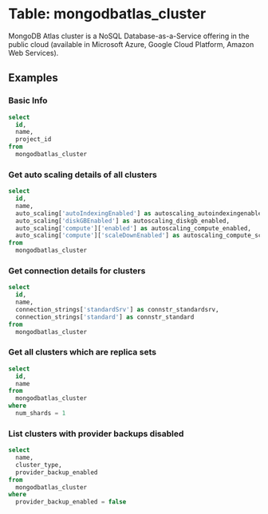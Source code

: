 # Table: mongodbatlas_cluster

MongoDB Atlas cluster is a NoSQL Database-as-a-Service offering in the public cloud (available in Microsoft Azure, Google Cloud Platform, Amazon Web Services).

## Examples

### Basic Info

```sql
select
  id,
  name,
  project_id
from
  mongodbatlas_cluster
```

### Get auto scaling details of all clusters

```sql
select
  id,
  name,
  auto_scaling['autoIndexingEnabled'] as autoscaling_autoindexingenabled,
  auto_scaling['diskGBEnabled'] as autoscaling_diskgb_enabled,
  auto_scaling['compute']['enabled'] as autoscaling_compute_enabled,
  auto_scaling['compute']['scaleDownEnabled'] as autoscaling_compute_scaledownenabled
from
  mongodbatlas_cluster
```

### Get connection details for clusters

```sql
select
  id,
  name,
  connection_strings['standardSrv'] as connstr_standardsrv,
  connection_strings['standard'] as connstr_standard
from
  mongodbatlas_cluster
```

### Get all clusters which are replica sets

```sql
select
  id,
  name
from
  mongodbatlas_cluster
where
  num_shards = 1
```

### List clusters with provider backups disabled

```sql
select
  name,
  cluster_type,
  provider_backup_enabled
from
  mongodbatlas_cluster
where
  provider_backup_enabled = false
```
